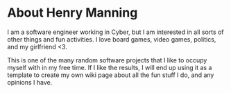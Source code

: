 # About Henry Manning

I am a software engineer working in Cyber, but I am interested in all sorts of other things and fun activities. I love board games, video games, politics, and my girlfriend <3.

This is one of the many random software projects that I like to occupy myself with in my free time. If I like the results, I will end up using it as a template to create my own wiki page about all the fun stuff I do, and any opinions I have.